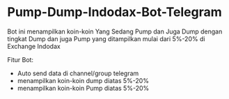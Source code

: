 # Pump-Dump-Indodax-Bot-Telegram

Bot ini menampilkan koin-koin Yang Sedang Pump dan Juga Dump dengan tingkat Dump dan juga Pump yang ditampilkan mulai dari 5%-20% di Exchange Indodax

Fitur Bot:
- Auto send data di channel/group telegram
- menampilkan koin-koin dump diatas 5%-20%
- menampilkan koin-koin Pump diatas 5%-20%
